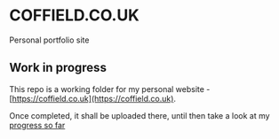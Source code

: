 # COFFIELD.CO.UK
Personal portfolio site

## Work in progress
This repo is a working folder for my personal website - [https://coffield.co.uk](https://coffield.co.uk).

Once completed, it shall be uploaded there, until then take a look at my [progress so far](https://paulcoffield.github.io/coffield/dist/)
